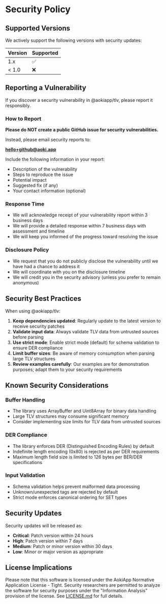 # Security Policy

## Supported Versions

We actively support the following versions with security updates:

| Version | Supported          |
| ------- | ------------------ |
| 1.x     | :white_check_mark: |
| < 1.0   | :x:                |

## Reporting a Vulnerability

If you discover a security vulnerability in @aokiapp/tlv, please report it responsibly.

### How to Report

**Please do NOT create a public GitHub issue for security vulnerabilities.**

Instead, please email security reports to:

**hello+github@aoki.app**

Include the following information in your report:

- Description of the vulnerability
- Steps to reproduce the issue
- Potential impact
- Suggested fix (if any)
- Your contact information (optional)

### Response Time

- We will acknowledge receipt of your vulnerability report within 3 business days
- We will provide a detailed response within 7 business days with assessment and timeline
- We will keep you informed of the progress toward resolving the issue

### Disclosure Policy

- We request that you do not publicly disclose the vulnerability until we have had a chance to address it
- We will coordinate with you on the disclosure timeline
- We will credit you in the security advisory (unless you prefer to remain anonymous)

## Security Best Practices

When using @aokiapp/tlv:

1. **Keep dependencies updated**: Regularly update to the latest version to receive security patches
2. **Validate input data**: Always validate TLV data from untrusted sources before parsing
3. **Use strict mode**: Enable strict mode (default) for schema validation to ensure DER compliance
4. **Limit buffer sizes**: Be aware of memory consumption when parsing large TLV structures
5. **Review examples carefully**: Our examples are for demonstration purposes; adapt them to your security requirements

## Known Security Considerations

### Buffer Handling

- The library uses ArrayBuffer and Uint8Array for binary data handling
- Large TLV structures may consume significant memory
- Consider implementing size limits for TLV data from untrusted sources

### DER Compliance

- The library enforces DER (Distinguished Encoding Rules) by default
- Indefinite length encoding (0x80) is rejected as per DER requirements
- Maximum length field size is limited to 126 bytes per BER/DER specifications

### Input Validation

- Schema validation helps prevent malformed data processing
- Unknown/unexpected tags are rejected by default
- Strict mode enforces canonical ordering for SET types

## Security Updates

Security updates will be released as:

- **Critical**: Patch version within 24 hours
- **High**: Patch version within 7 days
- **Medium**: Patch or minor version within 30 days
- **Low**: Minor or major version as appropriate

## License Implications

Please note that this software is licensed under the AokiApp Normative Application License - Tight. Security researchers are permitted to analyze the software for security purposes under the "Information Analysis" provision of the license. See [LICENSE.md](LICENSE.md) for full details.
